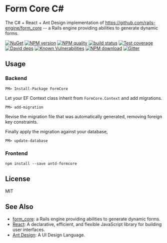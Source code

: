 # Form Core C\#

The C# + React + Ant Design implementation of https://github.com/rails-engine/form_core -- a Rails engine providing abilities to generate dynamic forms.

[![NuGet](https://img.shields.io/nuget/dt/FormCore.svg?style=flat-square)](https://www.nuget.org/packages/FormCore)
[![NPM version][npm-image]][npm-url]
[![NPM quality][quality-image]][quality-url]
[![build status][travis-image]][travis-url]
[![Test coverage][codecov-image]][codecov-url]
[![David deps][david-image]][david-url]
[![Known Vulnerabilities][snyk-image]][snyk-url]
[![NPM download][download-image]][download-url]
[![Gitter][gitter-image]][gitter-url]

[npm-image]: https://img.shields.io/npm/v/antd-formcore.svg?style=flat-square
[npm-url]: https://npmjs.org/package/antd-formcore
[quality-image]: http://npm.packagequality.com/shield/antd-formcore.svg?style=flat-square
[quality-url]: http://packagequality.com/#?package=antd-formcore
[travis-image]: https://img.shields.io/travis/pmq20/antd-formcore.svg?style=flat-square
[travis-url]: https://travis-ci.org/pmq20/antd-formcore
[codecov-image]: https://img.shields.io/codecov/c/github/pmq20/antd-formcore.svg?style=flat-square
[codecov-url]: https://codecov.io/gh/pmq20/antd-formcore
[david-image]: https://img.shields.io/david/pmq20/antd-formcore.svg?style=flat-square
[david-url]: https://david-dm.org/pmq20/antd-formcore
[snyk-image]: https://snyk.io/test/npm/antd-formcore/badge.svg?style=flat-square
[snyk-url]: https://snyk.io/test/npm/antd-formcore
[download-image]: https://img.shields.io/npm/dm/antd-formcore.svg?style=flat-square
[download-url]: https://npmjs.org/package/antd-formcore
[gitter-image]: https://img.shields.io/gitter/room/pmq20/antd-formcore.svg?style=flat-square
[gitter-url]: https://gitter.im/pmq20/antd-formcore

## Usage

### Backend

    PM> Install-Package FormCore

Let your EF Context class inherit from `FormCore.Context` and add migrations.

    PM> add-migration

Revise the migration file that was automatically generated, removing foreign key constraints.

Finally apply the migration against your database,

    PM> update-database

### Frontend

    npm install --save antd-formcore

## License

MIT

## See Also

- [form_core](https://github.com/rails-engine/form_core): a Rails engine providing abilities to generate dynamic forms.
- [React](https://github.com/facebook/react/): A declarative, efficient, and flexible JavaScript library for building user interfaces.
- [Ant Design](https://github.com/ant-design/ant-design/): A UI Design Language.
